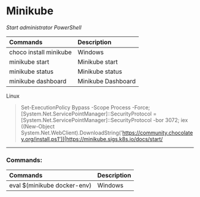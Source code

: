 # **Minikube**

*Start administrator PowerShell*

|**Commands**                   | **Description**    |
|:--                            | :--                |
|choco install minikube         | Windows            |
|minikube start                 | Minikube start     |
|minikube status                | Minikube status    |
|minikube dashboard             | Minikube Dashboard |

Linux
> Set-ExecutionPolicy Bypass -Scope Process -Force; [System.Net.ServicePointManager]::SecurityProtocol = [System.Net.ServicePointManager]::SecurityProtocol -bor 3072; iex ((New-Object System.Net.WebClient).DownloadString('https://community.chocolatey.org/install.ps1'))|https://minikube.sigs.k8s.io/docs/start/

---

### **Commands:**

|Commands|Description|
|:--|:--|
|eval $(minikube docker-env)         |Windows|